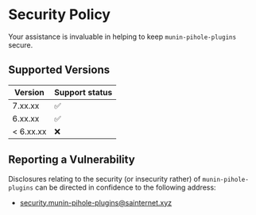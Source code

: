 # Security Policy

Your assistance is invaluable in helping to keep `munin-pihole-plugins` secure.

## Supported Versions

| Version | Support status |
| --- | --- |
| 7.xx.xx | :white_check_mark:
| 6.xx.xx | :white_check_mark:
| < 6.xx.xx | :x: |

## Reporting a Vulnerability

Disclosures relating to the security (or insecurity rather) of `munin-pihole-plugins` can be directed in confidence to the following address:

 - security.munin-pihole-plugins@sainternet.xyz
